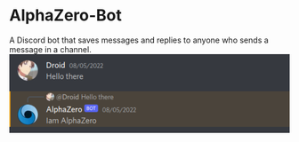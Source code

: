 # AlphaZero-Bot
A Discord bot that saves messages and replies to anyone who sends a message in a channel.
<img src="alphazero.png">
